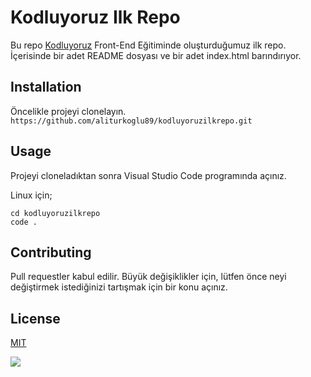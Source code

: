 # **Kodluyoruz Ilk Repo**
Bu repo [Kodluyoruz](https://www.kodluyoruz.org/) Front-End Eğitiminde oluşturduğumuz ilk repo. İçerisinde bir adet README dosyası ve bir adet index.html barındırıyor.

## **Installation**

Öncelikle projeyi clonelayın. ``` https://github.com/aliturkoglu89/kodluyoruzilkrepo.git ```

## **Usage**

Projeyi cloneladıktan sonra Visual Studio Code programında açınız.

Linux için;
```
cd kodluyoruzilkrepo
code .
```
## **Contributing**
 Pull requestler kabul edilir. Büyük değişiklikler için, lütfen önce neyi değiştirmek istediğinizi tartışmak için bir konu açınız.

 ## **License**

 [MIT](https://www.mit.edu/~amini/LICENSE.md)
 
  ![ ](https://www.mend.io/wp-content/media/2021/04/aHViPTcyNTE0JmNtZD1pdGVtZWRpdG9yaW1hZ2UmZmlsZW5hbWU9aXRlbWVkaXRvcmltYWdlXzVjNDk3OTRhMTc1ZjEucG5nJnZlcnNpb249MDAwMCZzaWc9NmZmMDU2MWFkNjA1ZTU2NDQxNDVmZWJmOTYyYTQwNDk.png)








